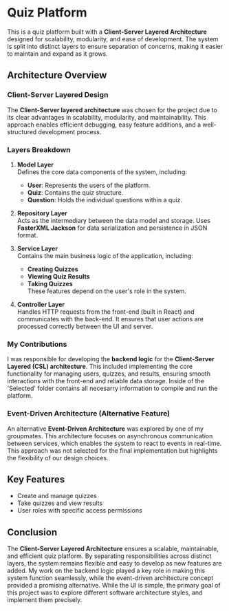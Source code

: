 # Quiz Platform

This is a quiz platform built with a **Client-Server Layered Architecture** designed for scalability, modularity, and ease of development. The system is split into distinct layers to ensure separation of concerns, making it easier to maintain and expand as it grows.

## Architecture Overview

### Client-Server Layered Design
The **Client-Server layered architecture** was chosen for the project due to its clear advantages in scalability, modularity, and maintainability. This approach enables efficient debugging, easy feature additions, and a well-structured development process.

### Layers Breakdown

1. **Model Layer**  
   Defines the core data components of the system, including:
   - **User**: Represents the users of the platform.
   - **Quiz**: Contains the quiz structure.
   - **Question**: Holds the individual questions within a quiz.

2. **Repository Layer**  
   Acts as the intermediary between the data model and storage. Uses **FasterXML Jackson** for data serialization and persistence in JSON format.

3. **Service Layer**  
   Contains the main business logic of the application, including:
   - **Creating Quizzes**
   - **Viewing Quiz Results**
   - **Taking Quizzes**  
   These features depend on the user's role in the system.

4. **Controller Layer**  
   Handles HTTP requests from the front-end (built in React) and communicates with the back-end. It ensures that user actions are processed correctly between the UI and server.

### My Contributions

I was responsible for developing the **backend logic** for the **Client-Server Layered (CSL) architecture**. This included implementing the core functionality for managing users, quizzes, and results, ensuring smooth interactions with the front-end and reliable data storage. Inside of the 'Selected' folder contains all necesarry information to compile and run the platform.

### Event-Driven Architecture (Alternative Feature)
An alternative **Event-Driven Architecture** was explored by one of my groupmates. This architecture focuses on asynchronous communication between services, which enables the system to react to events in real-time. This approach was not selected for the final implementation but highlights the flexibility of our design choices.

## Key Features
- Create and manage quizzes
- Take quizzes and view results
- User roles with specific access permissions

## Conclusion
The **Client-Server Layered Architecture** ensures a scalable, maintainable, and efficient quiz platform. By separating responsibilities across distinct layers, the system remains flexible and easy to develop as new features are added. My work on the backend logic played a key role in making this system function seamlessly, while the event-driven architecture concept provided a promising alternative. While the UI is simple, the primary goal of this project was to explore different software architecture styles, and implement them precisely.